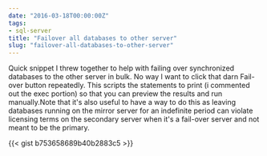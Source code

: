 ```yaml
---
date: "2016-03-18T00:00:00Z"
tags:
- sql-server
title: "Failover all databases to other server"
slug: "failover-all-databases-to-other-server"
---
```


Quick snippet I threw together to help with failing over synchronized databases to the other server in bulk. No way I want to click that darn Fail-over button repeatedly. This scripts the statements to print (i commented out the exec portion) so that you can preview the results and run manually.Note that it's also useful to have a way to do this as leaving databases running on the mirror server for an indefinite period can violate licensing terms on the secondary server when it's a fail-over server and not meant to be the primary.

{{< gist b753658689b40b2883c5 >}}
